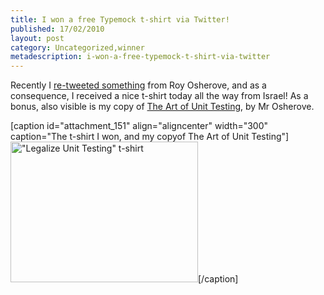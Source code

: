 ```yaml
---
title: I won a free Typemock t-shirt via Twitter!
published: 17/02/2010
layout: post
category: Uncategorized,winner
metadescription: i-won-a-free-typemock-t-shirt-via-twitter
---
```

Recently I <a title="twitter.com/RoyOsherove" href="http://twitter.com/RoyOsherove/status/8633903086" target="_blank">re-tweeted something</a> from Roy Osherove, and as a consequence, I received a nice t-shirt today all the way from Israel! As a bonus, also visible is my copy of <a title="The Art of Unit Testing on Amazon.co.uk" href="http://www.amazon.co.uk/gp/product/1933988274?ie=UTF8&amp;tag=tempocohes-21&amp;linkCode=as2&amp;camp=1634&amp;creative=6738&amp;creativeASIN=1933988274">The Art of Unit Testing</a>, by Mr  Osherove.
<p style="text-align: center;">

[caption id="attachment_151" align="aligncenter" width="300" caption="The t-shirt I won, and my copyof The Art of Unit Testing"]<a href="http://temporalcohesion.co.uk/wp-content/uploads/2010/02/tshirt_book.jpg"><img class="size-medium wp-image-151 " title="tshirt_book" src="http://temporalcohesion.co.uk/wp-content/uploads/2010/02/tshirt_book-300x225.jpg" alt="&quot;Legalize Unit Testing&quot; t-shirt" width="300" height="225" /></a>[/caption]

</p>
